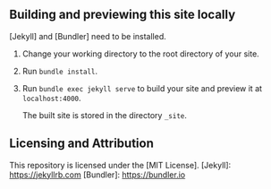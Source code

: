 ## Building and previewing this site locally

[Jekyll] and [Bundler] need to be installed.

1.  Change your working directory to the root directory of your site.

2.  Run `bundle install`.

3.  Run `bundle exec jekyll serve` to build your site and preview it at `localhost:4000`.

    The built site is stored in the directory `_site`.

## Licensing and Attribution

This repository is licensed under the [MIT License].
[Jekyll]: https://jekyllrb.com
[Bundler]: https://bundler.io
